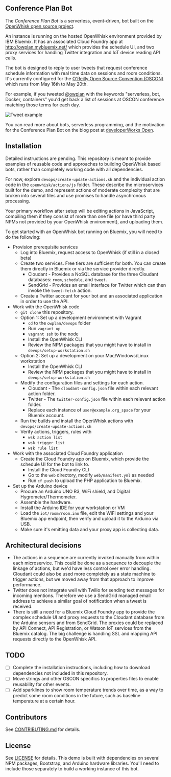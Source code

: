 ## Conference Plan Bot

The *Conference Plan Bot* is a serverless, event-driven, bot built on the [OpenWhisk open source project](http://openwhisk.org/).

An instance is running on the hosted OpenWhisk environment provided by IBM Bluemix. It has an associated Cloud Foundry app at http://owplan.mybluemix.net/ which provides the schedule UI, and two proxy services for handling Twitter integration and IoT device reading API calls.

The bot is designed to reply to user tweets that request conference schedule information with real time data on sessions and room conditions. It's currently configured for the [O'Reilly Open Source Convention (OSCON)](http://conferences.oreilly.com/oscon/open-source-us) which runs from May 16th to May 20th.

For example, if you tweeted [@owplan](https://twitter.com/owplan) with the keywords "serverless, bot, Docker, containers" you'd get back a list of sessions at OSCON conference matching those terms for each day.

![Tweet example](docs/tweet-example.png)

You can read more about bots, serverless programming, and the motivation for the Conference Plan Bot on the blog post at [developerWorks Open](https://developer.ibm.com/open/2016/05/13/openwhisk-planner-bot/).

## Installation

Detailed instructions are pending. This repository is meant to provide examples of reusable code and approaches to building OpenWhisk based bots, rather than completely working code with all dependencies.

For now, explore `devops/create-update-actions.sh` and the individual action code in the `openwhisk/actions/js` folder. These describe the microservices built for the demo, and represent actions of moderate complexity that are broken into several files and use promises to handle asynchronous processing.

Your primary workflow after setup will be editing actions in JavaScript, compiling them if they consist of more than one file (or have third party NPMs not provided by your OpenWhisk environment), and uploading them.

To get started with an OpenWhisk bot running on Bluemix, you will need to do the following:

- Provision prerequisite services
  - Log into Bluemix, request access to OpenWhisk (if still in a closed beta)
  - Create two services. Free tiers are sufficient for both. You can create them directly in Bluemix or via the service provider directly.
    - Cloudant - Provides a NoSQL database for the three Cloudant databases: `room`, `schedule`, and `tweet`.
    - SendGrid - Provides an email interface for Twitter which can then invoke the `tweet-fetch` action.
  - Create a Twitter account for your bot and an associated application in order to use the API.
- Work with the OpenWhisk code
  - `git clone` this repository.
  - Option 1: Set up a development environment with Vagrant
    - `cd` to the `owplan/devops` folder
    - Run `vagrant up`
    - `vagrant ssh` to the node
    - Install the OpenWhisk CLI
    - Review the NPM packages that you might have to install in `devops/setup-workstation.sh`
  - Option 2: Set up a development on your Mac/Windows/Linux workstation
    - Install the OpenWhisk CLI
    - Review the NPM packages that you might have to install in `devops/setup-workstation.sh`
  - Modify the configuration files and settings for each action.
    - Cloudant - The `cloudant-config.json` file within each relevant action folder.
    - Twitter - The `twitter-config.json` file within each relevant action folder.
    - Replace each instance of `user@example.org_space` for your Bluemix account.
  - Run the builds and install the OpenWhisk actions with `devops/create-update-actions.sh`
  - Verify actions, triggers, rules with
    - `wsk action list`
    - `wsk trigger list`
    - `wsk rule list`
- Work with the associated Cloud Foundry application
  - Create the Cloud Foundry app on Bluemix, which provide the schedule UI for the bot to link to.
    - Install the Cloud Foundry CLI
    - Go to the `web` directory, modify `web/manifest.yml` as needed
    - Run `cf push` to upload the PHP application to Bluemix.
- Set up the Arduino device
  - Procure an Arduino UNO R3, WiFi shield, and Digital Hygrometer/Thermometer.
  - Assemble the hardware.
  - Install the Arduino IDE for your workstation or VM
  - Load the `iot/room/room.ino` file, edit the WiFi settings and your Bluemix app endpoint, then verify and upload it to the Arduino via USB.
  - Make sure it's emitting data and your proxy app is collecting data.


## Architectural decisions
- The actions in a sequence are currently invoked manually from within each microservice. This could be done as a sequence to decouple the linkage of actions, but we'd have less control over error handling. Cloudant could also be used more completely as a state machine to trigger actions, but we moved away from that approach to improve performance.
- Twitter does not integrate well with Twilio for sending text messages for incoming mentions. Therefore we use a SendGrid managed email address to achieve a similar goal of notification when a tweet is received.
- There is still a need for a Bluemix Cloud Foundry app to provide the complex schedule UI and proxy requests to the Cloudant database from the Arduino sensors and from SendGrid. The proxies could be replaced by API Connect, API Registration, or Watson IoT services from the Bluemix catalog. The big challenge is handling SSL and mapping API requests directly to the OpenWhisk API.

## TODO
- [ ] Complete the installation instructions, including how to download dependencies not included in this repository.
- [ ] Move strings and other OSCON specifics to properties files to enable reusability for other events.
- [ ] Add sparklines to show room temperature trends over time, as a way to predict some room conditions in the future, such as baseline temperature at a certain hour.

## Contributors

See [CONTRIBUTING.md](CONTRIBUTING.md) for details.

## License

See [LICENSE](LICENSE) for details. This demo is built with dependencies on several NPM packages, Bootstrap, and Arduino hardware libraries. You'll need to include those separately to build a working instance of this bot.
